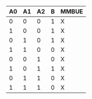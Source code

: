 | A0 | A1 | A2 | B | MMBUE |
| --- | --- | --- | --- | --- |
| 0 | 0 | 0 | 1 | X |
| 1 | 0 | 0 | 1 | X |
| 0 | 1 | 0 | 1 | X |
| 1 | 1 | 0 | 0 | X |
| 0 | 0 | 1 | 0 | X |
| 1 | 0 | 1 | 1 | X |
| 0 | 1 | 1 | 0 | X |
| 1 | 1 | 1 | 0 | X |

